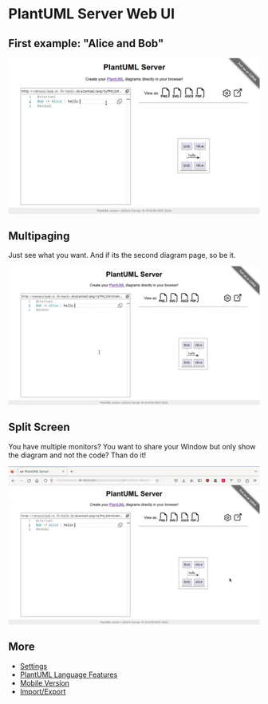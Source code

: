# PlantUML Server Web UI

## First example: "Alice and Bob"

![alice-bob](https://raw.githubusercontent.com/plantuml/plantuml-server/master/docs/WebUI/gifs/alice-bob.gif)

## Multipaging

Just see what you want.
And if its the second diagram page, so be it.

![multipaging](https://raw.githubusercontent.com/plantuml/plantuml-server/master/docs/WebUI/gifs/multipaging.gif)

## Split Screen

You have multiple monitors? You want to share your Window but only show the diagram and not the code? Than do it!

![multipaging](https://raw.githubusercontent.com/plantuml/plantuml-server/master/docs/WebUI/gifs/split-screen.gif)

## More

- [Settings](https://github.com/plantuml/plantuml-server/blob/master/docs/WebUI/settings.md)
- [PlantUML Language Features](https://github.com/plantuml/plantuml-server/blob/master/docs/WebUI/language-features.md)
- [Mobile Version](https://github.com/plantuml/plantuml-server/blob/master/docs/WebUI/mobile.md)
- [Import/Export](https://github.com/plantuml/plantuml-server/blob/master/docs/WebUI/import-export.md)
